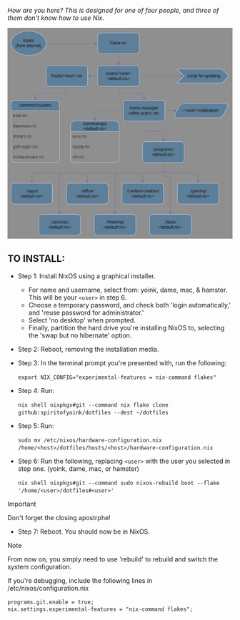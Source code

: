 *How are you here? This is designed for one of four people, and three of them don't know how to use Nix.*


![Image](nixos-configuration-map.jpg?raw=true)

## TO INSTALL:

* Step 1: Install NixOS using a graphical installer.
  * For name and username, select from: yoink, dame, mac, & hamster. This will be your ``` <user> ``` in step 6.
  * Choose a temporary password, and check both 'login automatically,' and 'reuse password for administrator.'
  * Select 'no desktop' when prompted.
  * Finally, partition the hard drive you're installing NixOS to, selecting the 'swap but no hibernate' option.


* Step 2: Reboot, removing the installation media.


* Step 3: In the terminal prompt you're presented with, run the following:
 
    ``` export NIX_CONFIG="experimental-features = nix-command flakes" ```


* Step 4: Run:
 
    ``` nix shell nixpkgs#git --command nix flake clone github:spiritofyoink/dotfiles --dest ~/dotfiles ```


* Step 5: Run:
 
     ``` sudo mv /etc/nixos/hardware-configuration.nix /home/<host>/dotfiles/hosts/<host>/hardware-configuration.nix ```


* Step 6: Run the following, replacing ```<user>``` with the user you selected in step one. (yoink, dame, mac, or hamster)
 
     ``` nix shell nixpkgs#git --command sudo nixos-rebuild boot --flake '/home/<user>/dotfiles#<user>' ```

> [!IMPORTANT]
> Don't forget the closing apostrphe!


* Step 7: Reboot. You should now be in NixOS.


> [!NOTE]
> From now on, you simply need to use 'rebuild' to rebuild and switch the system configuration.


If you're debugging, include the following lines in /etc/nixos/configuration.nix

    programs.git.enable = true;
    nix.settings.experimental-features = "nix-command flakes";
